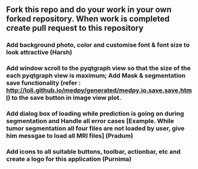  ## Fork this repo and do your work in your own forked repository. When work is completed create pull request to this repository
 
 ### Add background photo, color and customise font & font size to look attractive (Harsh)
 
 ### Add window scroll to the pyqtgraph view so that the size of the each pyqtgraph view is maximum;  Add Mask & segmentation save functionality (refer : http://loli.github.io/medpy/generated/medpy.io.save.save.html) to the save button in image view plot. 
 
 ### Add dialog box of loading while prediction is going on during segmentation and Handle all error cases [Example. While tumor segmentation all four files are not loaded by user, give him messgae to load all MRI files] (Pradum)
 
 ### Add icons to all suitable buttons, toolbar, actionbar, etc  and create a logo for this application (Purnima)
